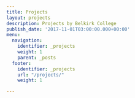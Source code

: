 ```yaml
---
title: Projects
layout: projects
description: Projects by Belkirk College
publish_date: '2017-11-01T03:00:00.000+00:00'
menu:
  navigation:
    identifier: _projects
    weight: 1
    parent: _posts
  footer:
    identifier: _projects
    url: "/projects/"
    weight: 1

---
```

